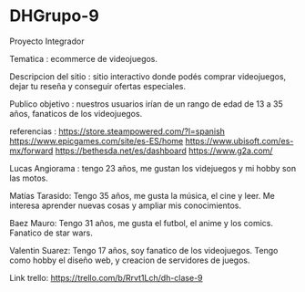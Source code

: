 # DHGrupo-9
Proyecto Integrador

Tematica : ecommerce de videojuegos.

Descripcion del sitio : sitio interactivo donde podés comprar videojuegos, dejar tu reseña y conseguir ofertas especiales.

Publico objetivo : nuestros usuarios irían de un rango de edad de 13 a 35 años, fanaticos de los videojuegos.

referencias : 
https://store.steampowered.com/?l=spanish
https://www.epicgames.com/site/es-ES/home
https://www.ubisoft.com/es-mx/forward
https://bethesda.net/es/dashboard
https://www.g2a.com/

Lucas Angiorama : tengo 23 años, me gustan los videjuegos y mi hobby son las motos. 

Matías Tarasido: Tengo 35 años, me gusta la música, el cine y leer. Me interesa aprender nuevas cosas y ampliar mis conocimientos.

Baez Mauro: Tengo 31 años, me gusta el futbol, el anime y los comics. Fanatico de star wars.

Valentin Suarez: Tengo 17 años, soy fanatico de los videojuegos. Tengo como hobby el diseño web, y creacion de servidores de juegos.

Link trello: https://trello.com/b/Rrvt1Lch/dh-clase-9


